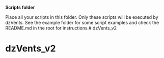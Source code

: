 **Scripts folder**

Place all your scripts in this folder. Only these scripts will be executed by dzVents. See the example folder for some script examples and check the README.md in the root for instructions.# dzVents_v2
# dzVents_v2
